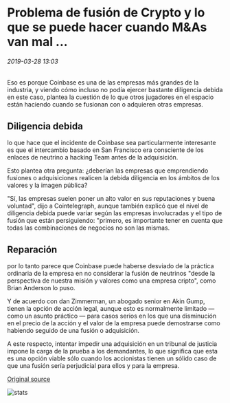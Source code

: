 # Problema de fusión de Crypto y lo que se puede hacer cuando M&As van mal ...

###### 2019-03-28 13:03

Eso es porque Coinbase es una de las empresas más grandes de la industria, y viendo cómo incluso no podía ejercer bastante diligencia debida en este caso, plantea la cuestión de lo que otros jugadores en el espacio están haciendo cuando se fusionan con o adquieren otras empresas.

## Diligencia debida

lo que hace que el incidente de Coinbase sea particularmente interesante es que el intercambio basado en San Francisco era consciente de los enlaces de neutrino a hacking Team antes de la adquisición.

Esto plantea otra pregunta: ¿deberían las empresas que emprendiendo fusiones o adquisiciones realicen la debida diligencia en los ámbitos de los valores y la imagen pública?

"Sí, las empresas suelen poner un alto valor en sus reputaciones y buena voluntad", dijo a Cointelegraph, aunque también explicó que el nivel de diligencia debida puede variar según las empresas involucradas y el tipo de fusión que están persiguiendo: "primero, es importante tener en cuenta que todas las combinaciones de negocios no son las mismas.

## Reparación

por lo tanto parece que Coinbase puede haberse desviado de la práctica ordinaria de la empresa en no considerar la fusión de neutrinos "desde la perspectiva de nuestra misión y valores como una empresa cripto", como Brian Anderson lo puso.

Y de acuerdo con dan Zimmerman, un abogado senior en Akin Gump, tienen la opción de acción legal, aunque esto es normalmente limitado — como un asunto práctico — para casos serios en los que una disminución en el precio de la acción y el valor de la empresa puede demostrarse como habiendo seguido de una fusión o adquisición.

A este respecto, intentar impedir una adquisición en un tribunal de justicia impone la carga de la prueba a los demandantes, lo que significa que esta es una opción viable sólo cuando los accionistas tienen un sólido caso de que una fusión sería perjudicial para ellos y para la empresa.

[Original source](https://cointelegraph.com/news/cryptos-merger-problem-and-what-can-be-done-when-mas-go-wrong)

![stats](https://c.statcounter.com/11760860/0/a89fa40b/1/ "stats")